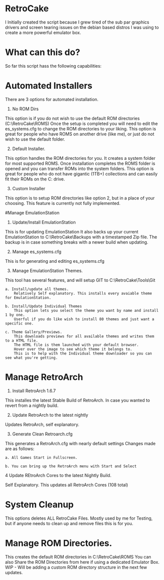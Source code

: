 # RetroCake

I Initially created the script because I grew tired of the sub par graphics drivers and screen tearing issues on the debian based distros I was using to create a more powerful emulator box.

# What can this do?

So far this script hass the following capabilities:

# Automated Installers

There are 3 options for automated installation.

1. No ROM Dirs

This option is if you do not wish to use the default ROM directories (C:\RetroCake\ROMS)
Once the setup is completed you will need to edit the es_systems.cfg to change the ROM directories to your liking. 
This option is great for people who have ROMS on another drive (like me), or just do not wish to use the default folder.

2. Default Installer.

This option handles the ROM directories for you.
It creates a system folder for most supported ROMS.
Once installation completes the ROMS folder is opened and you can transfer ROMs into the system folders.
This option is great for people who do not have gigantic (1TB+) collections and can easily fit their ROMs on the C: drive.

3. Custom Installer

This option is to setup ROM directories like option 2, but in a place of your choosing.
This feature is currently not fully implemented.

#Manage EmulationStation

1. Update/Install EmulationStation

This is for updating EmulationStation
It also backs up your current EmulationStation to C:\RetroCake\Backups with a timestamped Zip file.
The backup is in case something breaks with a newer build when updating.

2. Manage es_systems.cfg

This is for generating and editing es_systems.cfg

3. Manage EmulationStation Themes.

This tool has several features, and will setup GIT to C:\RetroCake\Tools\Git 

	a. Install/update all themes.
		Relatively Self explanatory. This installs every avaiable theme for EmulationStation.
		
	b. Install/Update Individual Themes
		This option lets you select the theme you want by name and install 1 by one. 
		Userful if you do like wish to install 80 themes and just want a specific one.
		
	c. Theme Gallery/Previews.
		This downloads previews for all available themes and writes them to a HTML file.
		The HTML file is them launched with your default browser.
		Hover over the image to see which theme it belongs to.
		This is to help with the Individual theme downloader so you can see what you're getting.
		
# Manage RetroArch

1. Install RetroArch 1.6.7

This installes the latest Stable Build of RetroArch. In case you wanted to revert from a nightly build.

2. Update RetroArch to the latest nightly

Updates RetroArch, self explanatory.

3. Generate Clean Retroarch.cfg

This generates a RetroArch.cfg with nearly default settings
Changes made are as follows:

	a. All Games Start in Fullscreen.
	
	b. You can bring up the RetroArch menu with Start and Select
	
4 Update REtroArch Cores to the latest Nightly Build.

Self Explanatory.
This updates all RetroArch Cores (108 total)

# System Cleanup

This options deletes ALL RetroCake Files.
Mostly used by me for Testing, but if anyone needs to clean up and remove files this is for you.

# Manage ROM Directories.

This creates the default ROM directories in C:\RetroCake\ROMS
You can also Share the ROM Directories from here if using a dedicated Emulator Box.
WIP - Will be adding a custom ROM directory structure in the next few updates.